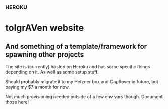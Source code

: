 ### HEROKU
# tolgrAVen website
## And something of a template/framework for spawning other projects

The site is (currently) hosted on Heroku and has some specific things depending on it.
As well as some setup stuff.  

Should probably migrate it to my Hetzner box and CapRover in future, but paying my $7 a month for now.

Not much provisioning needed outside of a few env vars though. Document those here!
